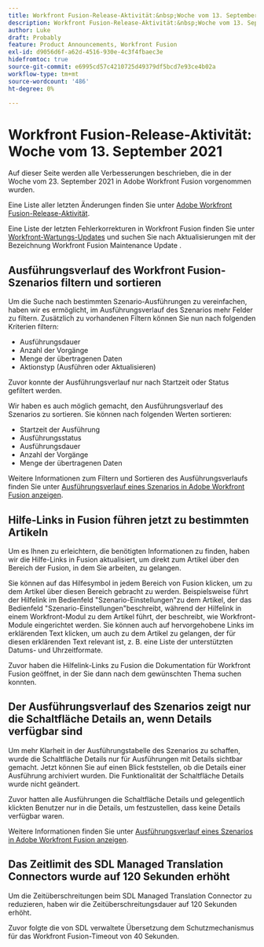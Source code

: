 ```yaml
---
title: Workfront Fusion-Release-Aktivität:&nbsp;Woche vom 13. September 2021
description: Workfront Fusion-Release-Aktivität:&nbsp;Woche vom 13. September 2021
author: Luke
draft: Probably
feature: Product Announcements, Workfront Fusion
exl-id: d9056d6f-a62d-4516-930e-4c3f4fbaec3e
hidefromtoc: true
source-git-commit: e6995cd57c4210725d49379df5bcd7e93ce4b02a
workflow-type: tm+mt
source-wordcount: '486'
ht-degree: 0%

---
```


# Workfront Fusion-Release-Aktivität: Woche vom 13. September 2021

Auf dieser Seite werden alle Verbesserungen beschrieben, die in der Woche vom 23. September 2021 in Adobe Workfront Fusion vorgenommen wurden.

Eine Liste aller letzten Änderungen finden Sie unter [Adobe Workfront Fusion-Release-Aktivität](../../../product-announcements/product-releases/fusion-release-activity/fusion-release-activity.md).

Eine Liste der letzten Fehlerkorrekturen in Workfront Fusion finden Sie unter [Workfront-Wartungs-Updates](https://experienceleague.adobe.com/docs/workfront-known-issues/releases/current-updates.html) und suchen Sie nach Aktualisierungen mit der Bezeichnung Workfront Fusion Maintenance Update .

## Ausführungsverlauf des Workfront Fusion-Szenarios filtern und sortieren

Um die Suche nach bestimmten Szenario-Ausführungen zu vereinfachen, haben wir es ermöglicht, im Ausführungsverlauf des Szenarios mehr Felder zu filtern. Zusätzlich zu vorhandenen Filtern können Sie nun nach folgenden Kriterien filtern:

* Ausführungsdauer
* Anzahl der Vorgänge
* Menge der übertragenen Daten
* Aktionstyp (Ausführen oder Aktualisieren)

Zuvor konnte der Ausführungsverlauf nur nach Startzeit oder Status gefiltert werden.

Wir haben es auch möglich gemacht, den Ausführungsverlauf des Szenarios zu sortieren. Sie können nach folgenden Werten sortieren:

* Startzeit der Ausführung
* Ausführungsstatus
* Ausführungsdauer
* Anzahl der Vorgänge
* Menge der übertragenen Daten

Weitere Informationen zum Filtern und Sortieren des Ausführungsverlaufs finden Sie unter [Ausführungsverlauf eines Szenarios in Adobe Workfront Fusion anzeigen](../../../workfront-fusion/scenarios/view-scenario-execution-history.md).

## Hilfe-Links in Fusion führen jetzt zu bestimmten Artikeln

Um es Ihnen zu erleichtern, die benötigten Informationen zu finden, haben wir die Hilfe-Links in Fusion aktualisiert, um direkt zum Artikel über den Bereich der Fusion, in dem Sie arbeiten, zu gelangen.

Sie können auf das Hilfesymbol in jedem Bereich von Fusion klicken, um zu dem Artikel über diesen Bereich gebracht zu werden. Beispielsweise führt der Hilfelink im Bedienfeld &quot;Szenario-Einstellungen&quot;zu dem Artikel, der das Bedienfeld &quot;Szenario-Einstellungen&quot;beschreibt, während der Hilfelink in einem Workfront-Modul zu dem Artikel führt, der beschreibt, wie Workfront-Module eingerichtet werden. Sie können auch auf hervorgehobene Links im erklärenden Text klicken, um auch zu dem Artikel zu gelangen, der für diesen erklärenden Text relevant ist, z. B. eine Liste der unterstützten Datums- und Uhrzeitformate.

Zuvor haben die Hilfelink-Links zu Fusion die Dokumentation für Workfront Fusion geöffnet, in der Sie dann nach dem gewünschten Thema suchen konnten.

## Der Ausführungsverlauf des Szenarios zeigt nur die Schaltfläche Details an, wenn Details verfügbar sind

Um mehr Klarheit in der Ausführungstabelle des Szenarios zu schaffen, wurde die Schaltfläche Details nur für Ausführungen mit Details sichtbar gemacht. Jetzt können Sie auf einen Blick feststellen, ob die Details einer Ausführung archiviert wurden. Die Funktionalität der Schaltfläche Details wurde nicht geändert.

Zuvor hatten alle Ausführungen die Schaltfläche Details und gelegentlich klickten Benutzer nur in die Details, um festzustellen, dass keine Details verfügbar waren.

Weitere Informationen finden Sie unter [Ausführungsverlauf eines Szenarios in Adobe Workfront Fusion anzeigen](../../../workfront-fusion/scenarios/view-scenario-execution-history.md).

## Das Zeitlimit des SDL Managed Translation Connectors wurde auf 120 Sekunden erhöht

Um die Zeitüberschreitungen beim SDL Managed Translation Connector zu reduzieren, haben wir die Zeitüberschreitungsdauer auf 120 Sekunden erhöht.

Zuvor folgte die von SDL verwaltete Übersetzung dem Schutzmechanismus für das Workfront Fusion-Timeout von 40 Sekunden.
